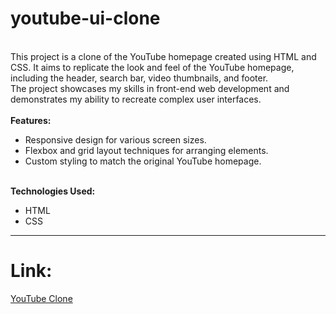 # youtube-ui-clone
<br>
This project is a clone of the YouTube homepage created using HTML and CSS. It aims to replicate the look and feel of the YouTube homepage, including the header, search bar, video thumbnails, and footer. 
<br>
The project showcases my skills in front-end web development and demonstrates my ability to recreate complex user interfaces. 
<br><br>
<b>Features:</b>
<ul>
  <li>Responsive design for various screen sizes.</li>
  <li>Flexbox and grid layout techniques for arranging elements.</li>
  <li>Custom styling to match the original YouTube homepage.</li>
</ul>
<br>
<b>Technologies Used:</b>
<ul>
  <li>HTML</li>
  <li>CSS</li>
</ul>
<hr>
<h1>Link:</h1>
<a href="https://khushigc25.github.io/youtube-clone/">YouTube Clone</a>
